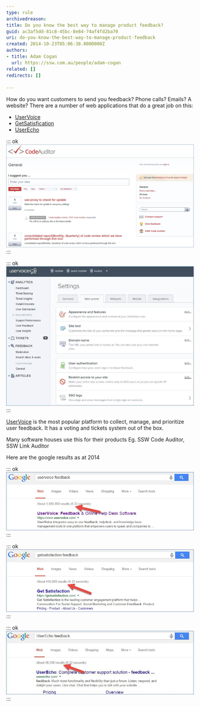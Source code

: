 ```yaml
---
type: rule
archivedreason: 
title: Do you know the best way to manage product feedback?
guid: ac3af5dd-81c8-45bc-8e84-74af4fd2ba70
uri: do-you-know-the-best-way-to-manage-product-feedback
created: 2014-10-23T05:06:38.0000000Z
authors:
- title: Adam Cogan
  url: https://ssw.com.au/people/adam-cogan
related: []
redirects: []

---
```


How do you want customers to send you feedback? Phone calls? Emails? A website? 
There are a number of web applications that do a great job on this:

<!--endintro-->

* [UserVoice](https://www.uservoice.com/)
* [GetSatisfication](https://getsatisfaction.com/corp/)
* [UserEcho](https://userecho.com/)



::: ok  
![Figure: The UserVoice website allows user to enter suggestions (used here by SSW Code Auditor)](codeauditoruservoice.jpg)  
:::


::: ok  
![Figure: UserVoice has an Administrator console to track feedback](admin.jpg)  
:::

[UserVoice](https://www.uservoice.com/) is the most popular platform to collect, manage, and prioritize user feedback. It has a voting and tickets system out of the box.

Many software houses use this for their products Eg. SSW Code Auditor, SSW Link Auditor


Here are the google results as at 2014


::: ok  
![Figure: Google result of UserVoice](uservoice.jp.jpg)  
:::


::: ok  
![Figure: Google result of GetSatisfaction](getsatisfaction.jpg)  
:::


::: ok  
![Figure: Google result of UserEcho](googleresultuserecho.jpg)  
:::
